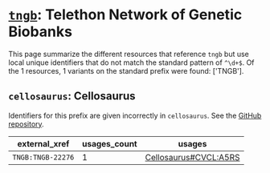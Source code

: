 # [`tngb`](https://bioregistry.io/tngb): Telethon Network of Genetic Biobanks

This page summarize the different resources that reference `tngb`
but use local unique identifiers that do not match the standard pattern of
`^\d+$`. Of the 1 resources,
1 variants on the standard prefix were found: ['TNGB'].

## `cellosaurus`: Cellosaurus

Identifiers for this prefix are given incorrectly in `cellosaurus`. See the [GitHub repository](https://github.com/calipho-sib/cellosaurus).

| external_xref     |   usages_count | usages                                                                        |
|-------------------|----------------|-------------------------------------------------------------------------------|
| `TNGB:TNGB-22276` |              1 | [Cellosaurus#CVCL:A5RS](http://purl.obolibrary.org/obo/Cellosaurus#CVCL_A5RS) |

